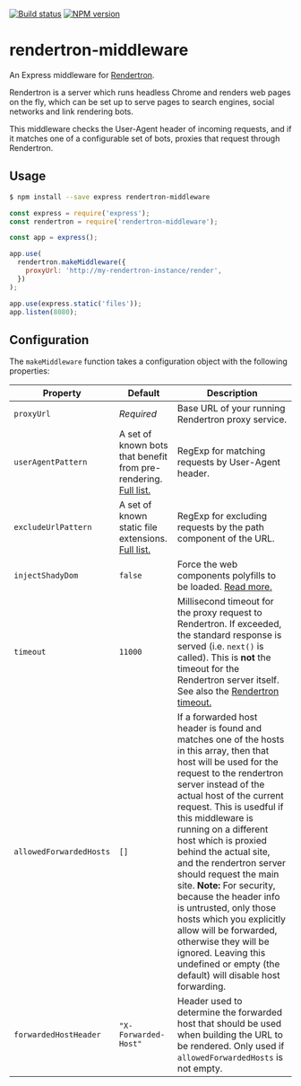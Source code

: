 [![Build status](https://img.shields.io/travis/samuelli/bot-render.svg?style=flat-square)](https://travis-ci.org/samuelli/bot-render)
[![NPM version](http://img.shields.io/npm/v/rendertron-middleware.svg)](https://www.npmjs.com/package/rendertron-middleware)

# rendertron-middleware

An Express middleware for [Rendertron](https://github.com/samuelli/bot-render).

Rendertron is a server which runs headless Chrome and renders web pages on the fly, which can be set up to serve pages to search engines, social networks and link rendering bots.

This middleware checks the User-Agent header of incoming requests, and if it matches one of a configurable set of bots, proxies that request through Rendertron.

## Usage

```sh
$ npm install --save express rendertron-middleware
```

```js
const express = require('express');
const rendertron = require('rendertron-middleware');

const app = express();

app.use(
  rendertron.makeMiddleware({
    proxyUrl: 'http://my-rendertron-instance/render',
  })
);

app.use(express.static('files'));
app.listen(8080);
```

## Configuration

The `makeMiddleware` function takes a configuration object with the following
properties:

| Property                | Default                                                                                                                                            | Description                                                                                                                                                                                                                                                                                                                                                                                                                                                                                                                                                                                                         |
| ----------------------- | -------------------------------------------------------------------------------------------------------------------------------------------------- | ------------------------------------------------------------------------------------------------------------------------------------------------------------------------------------------------------------------------------------------------------------------------------------------------------------------------------------------------------------------------------------------------------------------------------------------------------------------------------------------------------------------------------------------------------------------------------------------------------------------- |
| `proxyUrl`              | _Required_                                                                                                                                         | Base URL of your running Rendertron proxy service.                                                                                                                                                                                                                                                                                                                                                                                                                                                                                                                                                                  |
| `userAgentPattern`      | A set of known bots that benefit from pre-rendering. [Full list.](https://github.com/samuelli/bot-render/blob/master/middleware/src/middleware.ts) | RegExp for matching requests by User-Agent header.                                                                                                                                                                                                                                                                                                                                                                                                                                                                                                                                                                  |
| `excludeUrlPattern`     | A set of known static file extensions. [Full list.](https://github.com/samuelli/bot-render/blob/master/middleware/src/middleware.ts)               | RegExp for excluding requests by the path component of the URL.                                                                                                                                                                                                                                                                                                                                                                                                                                                                                                                                                     |
| `injectShadyDom`        | `false`                                                                                                                                            | Force the web components polyfills to be loaded. [Read more.](https://github.com/samuelli/bot-render#web-components)                                                                                                                                                                                                                                                                                                                                                                                                                                                                                                |
| `timeout`               | `11000`                                                                                                                                            | Millisecond timeout for the proxy request to Rendertron. If exceeded, the standard response is served (i.e. `next()` is called). This is **not** the timeout for the Rendertron server itself. See also the [Rendertron timeout.](https://github.com/googlechrome/rendertron#rendering-budget-timeout)                                                                                                                                                                                                                                                                                                              |
| `allowedForwardedHosts` | `[]`                                                                                                                                               | If a forwarded host header is found and matches one of the hosts in this array, then that host will be used for the request to the rendertron server instead of the actual host of the current request. This is usedful if this middleware is running on a different host which is proxied behind the actual site, and the rendertron server should request the main site. **Note:** For security, because the header info is untrusted, only those hosts which you explicitly allow will be forwarded, otherwise they will be ignored. Leaving this undefined or empty (the default) will disable host forwarding. |
| `forwardedHostHeader`   | `"X-Forwarded-Host"`                                                                                                                               | Header used to determine the forwarded host that should be used when building the URL to be rendered. Only used if `allowedForwardedHosts` is not empty.                                                                                                                                                                                                                                                                                                                                                                                                                                                            |
